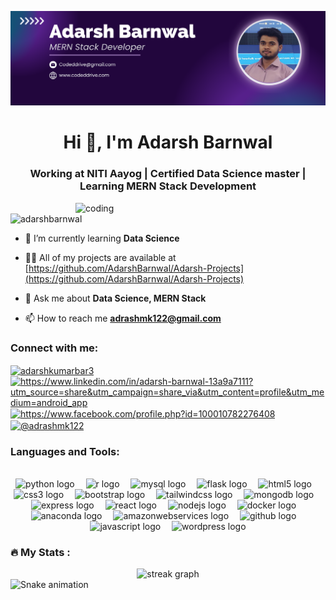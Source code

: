 ![logo](https://github.com/AdarshBarnwal/AdarshBarnwal/blob/main/linedincover2.png)
<h1 align="center">Hi 👋, I'm Adarsh Barnwal</h1>
<h3 align="center">Working at NITI Aayog | Certified Data Science master | Learning MERN Stack Development</h3>
<img align="right" alt="coding" width="400" src="https://images.unsplash.com/photo-1674544362969-a4269ef0ea69?auto=format&fit=crop&q=80&w=1932&ixlib=rb-4.0.3&ixid=M3wxMjA3fDB8MHxwaG90by1wYWdlfHx8fGVufDB8fHx8fA%3D%3D">
<p align="left"> <img src="https://komarev.com/ghpvc/?username=adarshbarnwal&label=Profile%20views&color=0e75b6&style=flat" alt="adarshbarnwal" /> </p>

- 🌱 I’m currently learning **Data Science**

- 👨‍💻 All of my projects are available at [https://github.com/AdarshBarnwal/Adarsh-Projects](https://github.com/AdarshBarnwal/Adarsh-Projects)

- 💬 Ask me about **Data Science, MERN Stack**

- 📫 How to reach me **adrashmk122@gmail.com**


<h3 align="left">Connect with me:</h3>
<p align="left">
<a href="https://twitter.com/adarshkumarbar3" target="blank"><img align="center" src="https://raw.githubusercontent.com/rahuldkjain/github-profile-readme-generator/master/src/images/icons/Social/twitter.svg" alt="adarshkumarbar3" height="30" width="40" /></a>
<a href="https://linkedin.com/in/https://www.linkedin.com/in/adarsh-barnwal-13a9a7111?utm_source=share&utm_campaign=share_via&utm_content=profile&utm_medium=android_app" target="blank"><img align="center" src="https://raw.githubusercontent.com/rahuldkjain/github-profile-readme-generator/master/src/images/icons/Social/linked-in-alt.svg" alt="https://www.linkedin.com/in/adarsh-barnwal-13a9a7111?utm_source=share&utm_campaign=share_via&utm_content=profile&utm_medium=android_app" height="30" width="40" /></a>
<a href="https://fb.com/https://www.facebook.com/profile.php?id=100010782276408" target="blank"><img align="center" src="https://raw.githubusercontent.com/rahuldkjain/github-profile-readme-generator/master/src/images/icons/Social/facebook.svg" alt="https://www.facebook.com/profile.php?id=100010782276408" height="30" width="40" /></a>
<a href="https://medium.com/@adrashmk122" target="blank"><img align="center" src="https://raw.githubusercontent.com/rahuldkjain/github-profile-readme-generator/master/src/images/icons/Social/medium.svg" alt="@adrashmk122" height="30" width="40" /></a>
</p>

<h3 align="left">Languages and Tools:</h3>
<br clear="both">

<div align="center">
  <img src="https://cdn.jsdelivr.net/gh/devicons/devicon/icons/python/python-original.svg" height="50" alt="python logo"  />
  <img width="10" />
  <img src="https://skillicons.dev/icons?i=r" height="50" alt="r logo"  />
  <img width="10" />
  <img src="https://skillicons.dev/icons?i=mysql" height="50" alt="mysql logo"  />
  <img width="10" />
  <img src="https://skillicons.dev/icons?i=flask" height="50" alt="flask logo"  />
  <img width="10" />
  <img src="https://skillicons.dev/icons?i=html" height="50" alt="html5 logo"  />
  <img width="10" />
  <img src="https://skillicons.dev/icons?i=css" height="50" alt="css3 logo"  />
  <img width="10" />
  <img src="https://skillicons.dev/icons?i=bootstrap" height="50" alt="bootstrap logo"  />
  <img width="10" />
  <img src="https://skillicons.dev/icons?i=tailwind" height="50" alt="tailwindcss logo"  />
  <img width="10" />
  <img src="https://skillicons.dev/icons?i=mongodb" height="50" alt="mongodb logo"  />
  <img width="10" />
  <img src="https://skillicons.dev/icons?i=express" height="50" alt="express logo"  />
  <img width="10" />
  <img src="https://skillicons.dev/icons?i=react" height="50" alt="react logo"  />
  <img width="10" />
  <img src="https://skillicons.dev/icons?i=nodejs" height="50" alt="nodejs logo"  />
  <img width="10" />
  <img src="https://skillicons.dev/icons?i=docker" height="50" alt="docker logo"  />
  <img width="10" />
  <img src="https://cdn.simpleicons.org/anaconda/44A833" height="50" alt="anaconda logo"  />
  <img width="10" />
  <img src="https://skillicons.dev/icons?i=aws" height="50" alt="amazonwebservices logo"  />
  <img width="10" />
  <img src="https://skillicons.dev/icons?i=github" height="50" alt="github logo"  />
  <img width="10" />
  <img src="https://skillicons.dev/icons?i=js" height="50" alt="javascript logo"  />
  <img width="10" />
  <img src="https://skillicons.dev/icons?i=wordpress" height="50" alt="wordpress logo"  />
</div>

###

<h3 align="left">🔥   My Stats :</h3>
<div align="center">
  <img src="https://streak-stats.demolab.com?user=AdarshBarnwal&locale=en&mode=daily&theme=dark&hide_border=false&border_radius=5&order=3" height="220" alt="streak graph"  />
</div>
<img src="https://raw.githubusercontent.com/AdarshBarnwal/AdarshBarnwal/output/snake.svg" alt="Snake animation" />
